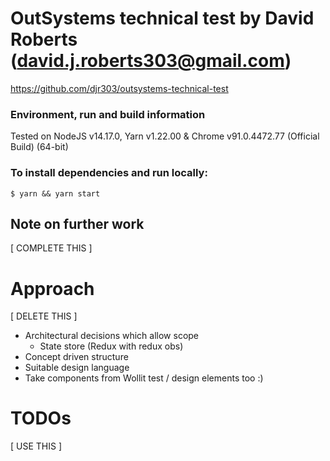 # OutSystems technical test by David Roberts (david.j.roberts303@gmail.com)

https://github.com/djr303/outsystems-technical-test

### Environment, run and build information

Tested on NodeJS v14.17.0, Yarn v1.22.00 & Chrome v91.0.4472.77 (Official Build) (64-bit)

### To install dependencies and run locally:

`$ yarn && yarn start`

## Note on further work

[ COMPLETE THIS ]

# Approach

[ DELETE THIS ]

* Architectural decisions which allow scope
    * State store (Redux with redux obs)
* Concept driven structure
* Suitable design language
* Take components from Wollit test / design elements too :)


# TODOs

[ USE THIS ]


